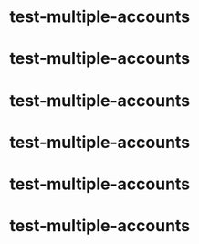 # test-multiple-accounts
# test-multiple-accounts
# test-multiple-accounts
# test-multiple-accounts
# test-multiple-accounts
# test-multiple-accounts
